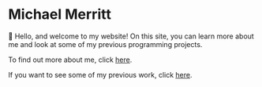 # Michael Merritt

:wave: Hello, and welcome to my website! On this site, you can learn more about me and look at some of my previous programming projects.

To find out more about me, click [here](./about).

If you want to see some of my previous work, click [here](./projects).